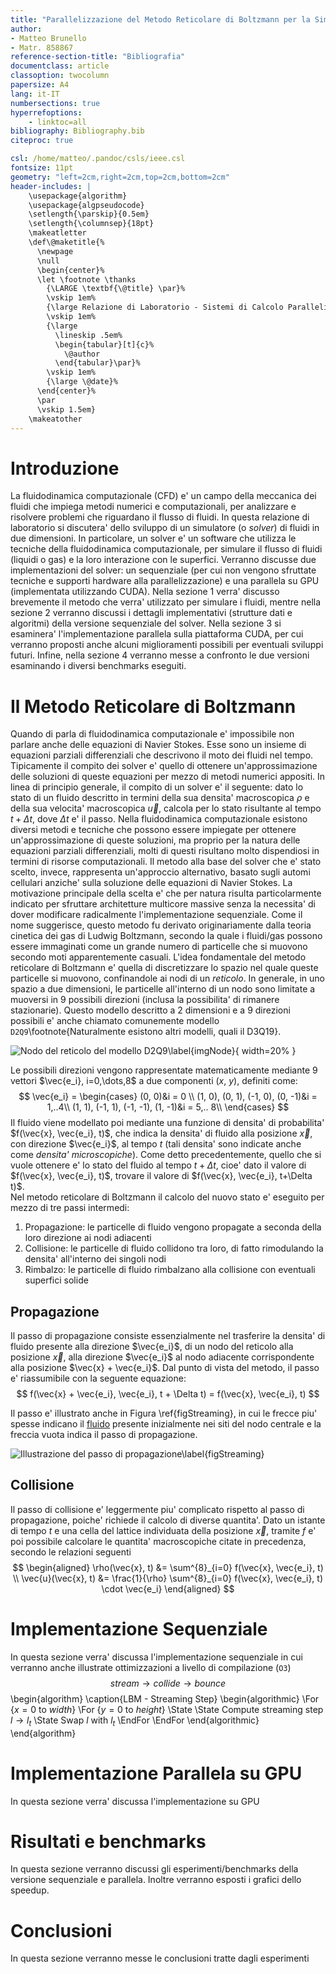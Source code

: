 ```yaml
---
title: "Parallelizzazione del Metodo Reticolare di Boltzmann per la Simulazione di Fluidi in due dimensioni"
author:
- Matteo Brunello 
- Matr. 858867
reference-section-title: "Bibliografia"        
documentclass: article 
classoption: twocolumn
papersize: A4
lang: it-IT
numbersections: true
hyperrefoptions:
    - linktoc=all
bibliography: Bibliography.bib
citeproc: true

csl: /home/matteo/.pandoc/csls/ieee.csl
fontsize: 11pt
geometry: "left=2cm,right=2cm,top=2cm,bottom=2cm"
header-includes: |
    \usepackage{algorithm} 
    \usepackage{algpseudocode} 
    \setlength{\parskip}{0.5em}
    \setlength{\columnsep}{18pt}
    \makeatletter
    \def\@maketitle{%
      \newpage
      \null
      \begin{center}%
      \let \footnote \thanks
        {\LARGE \textbf{\@title} \par}%
        \vskip 1em%
        {\large Relazione di Laboratorio - Sistemi di Calcolo Paralleli e Distribuiti \par}%
        \vskip 1em%
        {\large
          \lineskip .5em%
          \begin{tabular}[t]{c}%
            \@author
          \end{tabular}\par}%
        \vskip 1em%
        {\large \@date}%
      \end{center}%
      \par
      \vskip 1.5em}
    \makeatother
---
```


# Introduzione
La fluidodinamica computazionale (CFD) e' un campo della meccanica dei fluidi che impiega metodi
numerici e computazionali, per analizzare e risolvere problemi che riguardano il flusso di fluidi. 
In questa relazione di laboratorio si discutera' dello sviluppo di un simulatore (o *solver*) di
fluidi in due dimensioni. In particolare, un solver e' un software che utilizza le tecniche della
fluidodinamica computazionale, per simulare il flusso di fluidi (liquidi o gas) e la loro interazione
con le superfici. Verranno discusse due implementazioni del solver: un sequenziale (per cui non
vengono sfruttate tecniche e supporti hardware alla parallelizzazione) e una parallela su GPU
(implementata utilizzando CUDA).
Nella sezione 1 verra' discusso brevemente il metodo che verra' utilizzato per simulare i fluidi,
mentre nella sezione 2 verranno discussi i dettagli implementativi (strutture dati e algoritmi)
della versione sequenziale del solver. Nella sezione 3 si esaminera' l'implementazione parallela
sulla piattaforma CUDA, per cui verranno proposti anche alcuni miglioramenti possibili per eventuali
sviluppi futuri. Infine, nella sezione 4 verranno messe a confronto le due versioni esaminando i
diversi benchmarks eseguiti.

# Il Metodo Reticolare di Boltzmann 
Quando di parla di fluidodinamica computazionale e' impossibile non parlare anche delle equazioni di
Navier Stokes. Esse sono un insieme di equazioni parziali differenziali che descrivono il moto dei
fluidi nel tempo. Tipicamente il compito dei solver e' quello di ottenere un'approssimazione delle
soluzioni di queste equazioni per mezzo di metodi numerici appositi.
In linea di principio generale, il compito di un solver e' il seguente: dato lo stato di un fluido
descritto in termini della sua densita' macroscopica $\rho$ e della sua velocita' macroscopica
$\vec{u}$, calcola per lo stato risultante al tempo $t+\Delta t$, dove $\Delta t$ e' il passo.
Nella fluidodinamica computazionale esistono diversi metodi e tecniche che possono essere impiegate
per ottenere un'approssimazione di queste soluzioni, ma proprio per la natura delle equazioni
parziali differenziali, molti di questi risultano molto dispendiosi in termini di risorse
computazionali. Il metodo alla base del solver che e' stato scelto, invece, rappresenta un'approccio
alternativo, basato sugli automi cellulari anziche' sulla soluzione delle equazioni di Navier
Stokes. La motivazione principale della scelta e' che per natura risulta particolarmente indicato
per sfruttare architetture multicore massive senza la necessita' di dover modificare radicalmente
l'implementazione sequenziale.
Come il nome suggerisce, questo metodo fu derivato originariamente dalla teoria cinetica dei gas di Ludwig Boltzmann, secondo la quale i fluidi/gas possono essere immaginati come un grande numero di
particelle che si muovono secondo moti apparentemente casuali. L'idea fondamentale del metodo
reticolare di Boltzmann e' quella di discretizzare lo spazio nel quale queste particelle si muovono,
confinandole ai nodi di un *reticolo*.
In generale, in uno spazio a due dimensioni, le particelle all'interno di un nodo sono limitate a
muoversi in 9 possibili direzioni (inclusa la possibilita' di rimanere stazionarie). Questo modello
descritto a 2 dimensioni e a 9 direzioni possibili e' anche chiamato comunemente modello
`D2Q9`\footnote{Naturalmente esistono altri modelli, quali il D3Q19}.

![Nodo del reticolo del modello D2Q9\label{imgNode}](img/d2q9_node.png){ width=20% }

Le possibili direzioni vengono rappresentate matematicamente mediante 9 vettori $\vec{e_i},
i=0,\dots,8$ a due componenti ($x$, $y$), definiti come:
$$
\vec{e_i} = 
\begin{cases}
    (0, 0)&i = 0 \\
    (1, 0), (0, 1), (-1, 0), (0, -1)&i = 1,..4\\ 
    (1, 1), (-1, 1), (-1, -1), (1, -1)&i = 5,.. 8\\
\end{cases}
$$
Il fluido viene modellato poi mediante una funzione di densita' di probabilita' $f(\vec{x},
\vec{e_i}, t)$, che indica la densita' di fluido alla posizione $\vec{x}$, con direzione
$\vec{e_i}$, al tempo $t$ (tali densita' sono indicate anche come *densita' microscopiche*).
Come detto precedentemente, quello che si vuole ottenere e' lo stato del fluido al tempo $t+\Delta
t$, cioe' dato il valore di $f(\vec{x}, \vec{e_i}, t)$, trovare il valore di $f(\vec{x}, \vec{e_i},
t+\Delta t)$.  
Nel metodo reticolare di Boltzmann il calcolo del nuovo stato e' eseguito per mezzo di tre passi
intermedi:

1. Propagazione: le particelle di fluido vengono propagate a seconda della loro direzione ai nodi
   adiacenti
2. Collisione: le particelle di fluido collidono tra loro, di fatto rimodulando la densita'
   all'interno dei singoli nodi
3. Rimbalzo: le particelle di fluido rimbalzano alla collisione con eventuali superfici solide

## Propagazione
Il passo di propagazione consiste essenzialmente nel trasferire la densita' di fluido presente alla
direzione $\vec{e_i}$, di un nodo del reticolo alla posizione $\vec{x}$, alla direzione $\vec{e_i}$
al nodo adiacente corrispondente alla posizione $\vec{x} + \vec{e_i}$. Dal punto di vista del
metodo, il passo e' riassumibile con la seguente equazione:
$$
f(\vec{x} + \vec{e_i}, \vec{e_i}, t + \Delta t) = f(\vec{x}, \vec{e_i}, t)
$$

Il passo e' illustrato anche in Figura \ref{figStreaming}, in cui le frecce piu' spesse indicano il
[fluido](fluido) presente inizialmente nei siti del nodo centrale e la freccia vuota indica il passo di
propagazione. 

![Illustrazione del passo di propagazione\label{figStreaming}](img/streaming.png)

## Collisione
Il passo di collisione e' leggermente piu' complicato rispetto al passo di propagazione, poiche'
richiede il calcolo di diverse quantita'. 
Dato un istante di tempo $t$ e una cella del lattice individuata della posizione $\vec{x}$, tramite
$f$ e' poi possibile calcolare le quantita' macroscopiche citate in precedenza, secondo le relazioni
seguenti
$$
\begin{aligned}
\rho(\vec{x}, t) &= \sum^{8}_{i=0} f(\vec{x}, \vec{e_i}, t) \\
\vec{u}(\vec{x}, t) &= \frac{1}{\rho} \sum^{8}_{i=0} f(\vec{x}, \vec{e_i}, t) \cdot \vec{e_i}
\end{aligned}
$$


# Implementazione Sequenziale 
In questa sezione verra' discussa l'implementazione sequenziale in cui verranno anche illustrate
ottimizzazioni a livello di compilazione (`O3`)
$$
stream \rightarrow collide \rightarrow bounce
$$
\begin{algorithm}
	\caption{LBM - Streaming Step}
	\begin{algorithmic}
		\For {$x=0$ to $width$}
		  \For {$y=0$ to $height$}
				\State 
        \State Compute streaming step $l \rightarrow l_t$
        \State Swap $l$ with $l_t$
			\EndFor
		\EndFor
	\end{algorithmic} 
\end{algorithm}

# Implementazione Parallela su GPU 
In questa sezione verra' discussa l'implementazione su GPU

# Risultati e benchmarks
In questa sezione verranno discussi gli esperimenti/benchmarks della versione sequenziale e
parallela. Inoltre verranno esposti i grafici dello speedup.   

# Conclusioni
In questa sezione verranno messe le conclusioni tratte dagli esperimenti 
